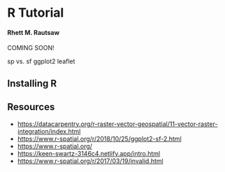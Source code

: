 # R Tutorial
#### Rhett M. Rautsaw

COMING SOON!

sp vs. sf
ggplot2
leaflet

## Installing R

## Resources

- https://datacarpentry.org/r-raster-vector-geospatial/11-vector-raster-integration/index.html
- https://www.r-spatial.org/r/2018/10/25/ggplot2-sf-2.html
- https://www.r-spatial.org/
- https://keen-swartz-3146c4.netlify.app/intro.html
- https://www.r-spatial.org/r/2017/03/19/invalid.html
